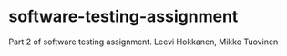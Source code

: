 # software-testing-assignment
Part 2 of software testing assignment. Leevi Hokkanen, Mikko Tuovinen

